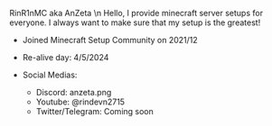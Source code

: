 RinR1nMC aka AnZeta \n
Hello, I provide minecraft server setups for everyone. I always want to make sure that my setup is the greatest!

- Joined Minecraft Setup Community on 2021/12
- Re-alive day: 4/5/2024

- Social Medias:
  + Discord: anzeta.png
  + Youtube: @rindevn2715
  + Twitter/Telegram: Coming soon
